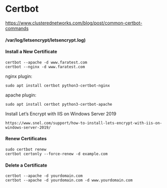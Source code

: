 

# Certbot
https://www.clusterednetworks.com/blog/post/common-certbot-commands
#### /var/log/letsencrypt/letsencrypt.log)

 ####  Install a New Certificate
```
certbot --apache -d www.faratest.com
certbot --nginx -d www.faratest.com
```
nginx plugin:
```
sudo apt install certbot python3-certbot-nginx
```
apache plugin:
```
sudo apt install certbot python3-certbot-apache
```
Install Let’s Encrypt with IIS on Windows Server 2019
```
https://www.snel.com/support/how-to-install-lets-encrypt-with-iis-on-windows-server-2019/
```
#### Renew Certificates
```
sudo certbot renew
certbot certonly --force-renew -d example.com
```

 ####  Delete a Certificate
```
certbot --apache -d yourdomain.com
certbot --apache -d yourdomain.com -d www.yourdomain.com
```

